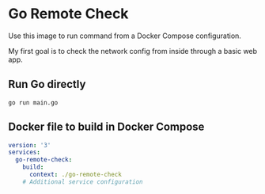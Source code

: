 # Go Remote Check

Use this image to run command from a Docker Compose configuration.

My first goal is to check the network config from inside through a basic web app.

## Run Go directly

```shell
go run main.go
```

## Docker file to build in Docker Compose

```yaml
version: '3'
services:
  go-remote-check:
    build:
      context: ./go-remote-check
    # Additional service configuration
```

